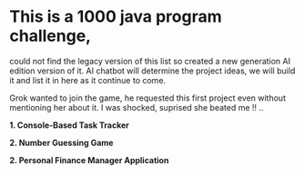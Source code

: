 # This is a 1000 java program challenge, 
could not find the legacy version of this list so created a new generation AI edition version of it. AI chatbot will determine the project ideas, we will build it and list it in here as it continue to come.

Grok wanted to join the game, he requested this first project even without mentioning her about it. I was shocked, suprised she beated me !! .. 

**1. Console-Based Task Tracker**

**2. Number Guessing Game**

**2. Personal Finance Manager Application**
